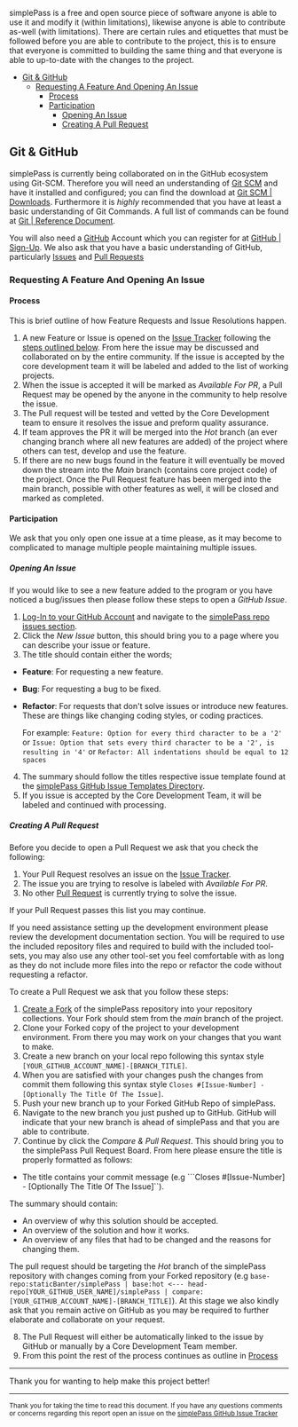 simplePass is a free and open source piece of software anyone is able to use it and modify it (within limitations), likewise anyone is able to contribute as-well (with limitations). There are certain rules and etiquettes that must be followed before you are able to contribute to the project, this is to ensure that everyone is committed to building the same thing and that everyone is able to up-to-date with the changes to the project.

- [Git \& GitHub](#git--github)
  - [Requesting A Feature And Opening An Issue](#requesting-a-feature-and-opening-an-issue)
    - [Process](#process)
    - [Participation](#participation)
      - [Opening An Issue](#opening-an-issue)
      - [Creating A Pull Request](#creating-a-pull-request)


## Git & GitHub

simplePass is currently being collaborated on in the GitHub ecosystem using Git-SCM.
Therefore you will need an understanding of [Git SCM](https://git-scm.com/) and have it installed and configured; you can find the download at [Git SCM | Downloads](https://git-scm.com/downloads).
Furthermore it is *highly* recommended that you have at least a basic understanding of Git Commands. A full list of commands can be found at [Git | Reference Document](https://git-scm.com/docs).

You will also need a [GitHub](https://github.com/) Account which you can register for at [GitHub | Sign-Up](https://github.com/signup).
We also ask that you have a basic understanding of GitHub, particularly [Issues](https://docs.github.com/issues) and [Pull Requests](https://docs.github.com/pull-requests)

### Requesting A Feature And Opening An Issue

#### Process

This is brief outline of how Feature Requests and Issue Resolutions happen.

1. A new Feature or Issue is opened on the [Issue Tracker](https://github.com/staticBanter/simplePass/issues) following the [steps outlined below](#participation). From here the issue may be discussed and collaborated on by the entire community. If the issue is accepted by the core development team it will be labeled and added to the list of working projects.
2. When the issue is accepted it will be marked as *Available For PR*, a Pull Request may be opened by the anyone in the community to help resolve the issue.
3. The Pull request will be tested and vetted by the Core Development team to ensure it resolves the issue and preform quality assurance.
4. If team approves the PR it will be merged into the *Hot* branch (an ever changing branch where all new features are added) of the project where others can test, develop and use the feature.
5. If there are no new bugs found in the feature it will eventually be moved down the stream into the *Main* branch (contains core project code) of the project. Once the Pull Request feature has been merged into the main branch, possible with other features as well, it will be closed and marked as completed.

#### Participation

We ask that you only open one issue at a time please, as it may become to complicated to manage multiple people maintaining multiple issues.

##### Opening An Issue

If you would like to see a new feature added to the program or you have noticed a bug/issues then please follow these steps to open a *GitHub Issue*.

1. [Log-In to your GitHub Account](https://github.com/login) and navigate to the [simplePass repo issues section](https://github.com/staticBanter/simplePass/issues).
2. Click the *New Issue* button, this should bring you to a page where you can describe your issue or feature.
3. The title should contain either the words;
  * **Feature**: For requesting a new feature.
  * **Bug**: For requesting a bug to be fixed.
  * **Refactor**: For requests that don't solve issues or introduce new features. These are things like changing coding styles, or coding practices.

    For example: ```Feature: Option for every third character to be a '2'``` or ```Issue: Option that sets every third character to be a '2', is resulting in '4'``` or ```Refactor: All indentations should be equal to 12 spaces```

4. The summary should follow the titles respective issue template found at the [simplePass GitHub Issue Templates Directory](https://github.com/staticBanter/simplePass/tree/main/.github/ISSUE_TEMPLATE).
5. If you issue is accepted by the Core Development Team, it will be labeled and continued with processing.

##### Creating A Pull Request

Before you decide to open a Pull Request we ask that you check the following:
1. Your Pull Request resolves an issue on the [Issue Tracker](https://github.com/staticBanter/simplePass/issues).
2. The issue you are trying to resolve is labeled with *Available For PR*.
3. No other [Pull Request](https://github.com/staticBanter/simplePass/pulls) is currently trying to solve the issue.

If your Pull Request passes this list you may continue.

If you need assistance setting up the development environment please review the development documentation section. You will be required to use the included repository files and required to build with the included tool-sets, you may also use any other tool-set you feel comfortable with as long as they do not include more files into the repo or refactor the code without requesting a refactor.

To create a Pull Request we ask that you follow these steps:
1. [Create a Fork](https://docs.github.com/en/get-started/quickstart/fork-a-repo) of the simplePass repository into your repository collections. Your Fork should stem from the *main* branch of the project.
2. Clone your Forked copy of the project to your development environment. From there you may work on your changes that you want to make.
3. Create a new branch on your local repo following this syntax style ```[YOUR_GITHUB_ACCOUNT_NAME]-[BRANCH_TITLE]```.
4. When you are satisfied with your changes push the changes from commit them following this syntax style ```Closes #[Issue-Number] - [Optionally The Title Of The Issue]```.
5. Push your new branch up to your Forked GitHub Repo of simplePass.
6. Navigate to the new branch you just pushed up to GitHub. GitHub will indicate that your new branch is ahead of simplePass and that you are able to contribute.
7. Continue by click the *Compare & Pull Request*. This should bring you to the simplePass Pull Request Board. From here please ensure the title is properly formatted as follows:

  * The title contains your commit message (e.g ```Closes #[Issue-Number] - [Optionally The Title Of The Issue]``).

  The summary should contain:
  * An overview of why this solution should be accepted.
  * An overview of the solution and how it works.
  * An overview of any files that had to be changed and the reasons for changing them.

  The pull request should be targeting the *Hot* branch of the simplePass repository with changes coming from your Forked repository (e.g ```base-repo:staticBanter/simplePass | base:hot <--- head-repo[YOUR_GITHUB_USER_NAME]/simplePass | compare:[YOUR_GITHUB_ACCOUNT_NAME]-[BRANCH_TITLE]```). At this stage we also kindly ask that you remain active on GitHub as you may be required to further elaborate and collaborate on your request.

8. The Pull Request will either be automatically linked to the issue by GitHub or manually by a Core Development Team member.
9. From this point the rest of the process continues as outline in [Process](#process)



---

Thank you for wanting to help make this project better!

---

<sub>Thank you for taking the time to read this document. If you have any questions comments or concerns regarding this report open an issue on the <a href="https://github.com/staticBanter/simplePass/issues">simplePass GitHub Issue Tracker</a></sub>